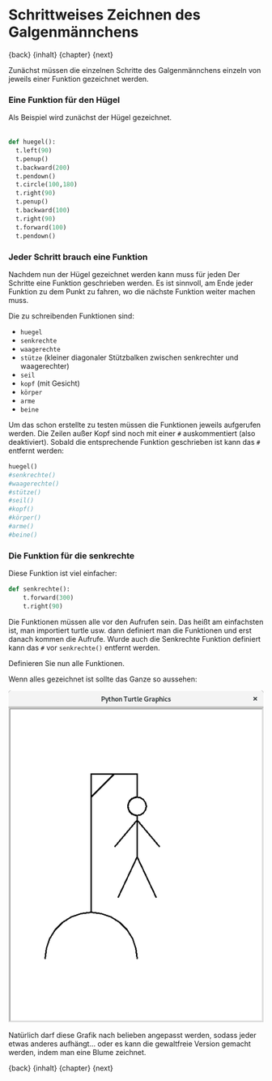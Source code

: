 # Schrittweises Zeichnen des Galgenmännchens

{back} {inhalt} {chapter} {next}

Zunächst müssen die einzelnen Schritte des Galgenmännchens einzeln von jeweils einer Funktion gezeichnet werden.

### Eine Funktion für den Hügel

Als Beispiel wird zunächst der Hügel gezeichnet.

```python

def huegel():
  t.left(90)
  t.penup()
  t.backward(200)
  t.pendown()
  t.circle(100,180)
  t.right(90)
  t.penup()
  t.backward(100)
  t.right(90)
  t.forward(100)
  t.pendown()
```

### Jeder Schritt brauch eine Funktion

Nachdem nun der Hügel gezeichnet werden kann muss für jeden Der Schritte eine Funktion geschrieben werden. Es ist sinnvoll, am Ende jeder Funktion zu dem Punkt zu fahren, wo die nächste Funktion weiter machen muss.

Die zu schreibenden Funktionen sind:

  * `huegel`
  * `senkrechte`
  * `waagerechte`
  * `stütze` (kleiner diagonaler Stützbalken zwischen senkrechter und waagerechter)
  * `seil`
  * `kopf` (mit Gesicht)
  * `körper`
  * `arme`
  * `beine`

Um das schon erstellte zu testen müssen die Funktionen jeweils aufgerufen werden. Die Zeilen außer Kopf sind noch mit einer `#` auskommentiert (also deaktiviert). Sobald die entsprechende Funktion geschrieben ist kann das `#` entfernt werden:

```python
huegel()
#senkrechte()
#waagerechte()
#stütze()
#seil()
#kopf()
#körper()
#arme()
#beine()
```

### Die Funktion für die senkrechte

Diese Funktion ist viel einfacher:

```python
def senkrechte():
    t.forward(300)
    t.right(90)
```

Die Funktionen müssen alle vor den Aufrufen sein. Das heißt am einfachsten ist, man importiert turtle usw. dann definiert man die Funktionen und erst danach kommen die Aufrufe. Wurde auch die Senkrechte Funktion definiert kann das `#` vor `senkrechte()` entfernt werden.

Definieren Sie nun alle Funktionen.

Wenn alles gezeichnet ist sollte das Ganze so aussehen:

![Hangman Schritte](img/hangmansteps.png)

Natürlich darf diese Grafik nach belieben angepasst werden, sodass jeder etwas anderes aufhängt... oder es kann die gewaltfreie Version gemacht werden, indem man eine Blume zeichnet.

{back} {inhalt} {chapter} {next}
